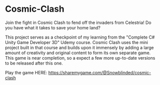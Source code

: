 # Cosmic-Clash

Join the fight in Cosmic Clash to fend off the invaders from Celestria! Do you have what it takes to save your home land?

This project serves as a checkpoint of my learning from the "Complete C# Unity Game Developer 3D" Udemy course. Cosmic Clash uses the mini project built in that course and builds upon it immensely by adding a large amount of creativity and original content to form its own separate game. This game is near completion, so a expect a few more up-to-date versions to be released after this one.

Play the game HERE: https://sharemygame.com/@Snowblinded/cosmic-clash
